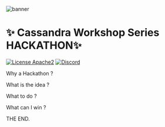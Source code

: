 ![banner](https://raw.githubusercontent.com/DataStax-Academy/cassandra-workshop-series/master/materials/images/banner2.png)

# ✨ Cassandra Workshop Series HACKATHON✨

[![License Apache2](https://img.shields.io/hexpm/l/plug.svg)](http://www.apache.org/licenses/LICENSE-2.0)
[![Discord](https://img.shields.io/discord/685554030159593522)](https://discord.com/widget?id=685554030159593522&theme=dark)

Why a Hackathon ?

What is the idea ?

What to do ?

What can I win ?


THE END.


